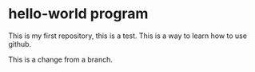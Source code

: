 # hello-world program
This is my first repository, this is a test.
This is a way to learn how to use github.

This is a change from a branch. 
